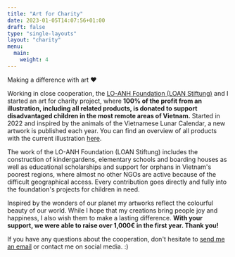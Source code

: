 ```yaml
---
title: "Art for Charity"
date: 2023-01-05T14:07:56+01:00
draft: false
type: "single-layouts"
layout: "charity"
menu:
  main:
    weight: 4
---
```



Making a difference with art ❤️


Working in close cooperation, the [LO-ANH Foundation (LOAN Stiftung)](https://loan-stiftung.de/?lang=en) and I started an art for charity project, where **100% of the profit from an illustration, including all related products, is donated to support disadvantaged children in the most remote areas of Vietnam.** Started in 2022 and inspired by the animals of the Vietnamese Lunar Calendar, a new artwork is published each year. You can find an overview of all products with the current illustration [here](https://shop.seraphine-arts.com/en/collections/reflection).

The work of the LO-ANH Foundation (LOAN Stiftung) includes the construction of kindergardens, elementary schools and boarding houses as well as educational scholarships and support for orphans in Vietnam's poorest regions, where almost no other NGOs are active because of the difficult geographical access. Every contribution goes directly and fully into the foundation's projects for children in need.

Inspired by the wonders of our planet my artworks reflect the colourful beauty of our world. While I hope that my creations bring people joy and happiness, I also wish them to make a lasting difference. **With your support, we were able to raise over 1,000€ in the first year. Thank you!**

If you have any questions about the cooperation, don't hesitate to [send me an email](mailto:seraphinearts@gmail.com) or contact me on social media. :)
